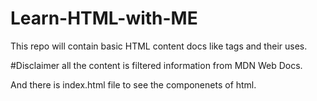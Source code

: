 # Learn-HTML-with-ME

This repo will contain basic HTML content docs like tags and their uses.

#Disclaimer all the content is filtered information from MDN Web Docs.

And there is index.html file to see the componenets of html.
